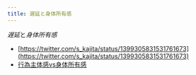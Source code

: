 ```yaml
---
title: 遅延と身体所有感
---
```


*遅延*と*身体所有感*

* [https://twitter.com/s_kajita/status/1399305831531761673](https://twitter.com/s_kajita/status/1399305831531761673)
* [行為主体感vs身体所有感](%E8%A1%8C%E7%82%BA%E4%B8%BB%E4%BD%93%E6%84%9Fvs%E8%BA%AB%E4%BD%93%E6%89%80%E6%9C%89%E6%84%9F.md)
